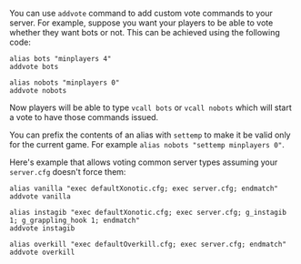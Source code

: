 You can use `addvote` command to add custom vote commands to your server. For example, suppose you want your players to be able to vote whether they want bots or not. This can be achieved using the following code:

```
alias bots "minplayers 4"
addvote bots

alias nobots "minplayers 0"
addvote nobots
```

Now players will be able to type `vcall bots` or `vcall nobots` which will start a vote to have those commands issued.

You can prefix the contents of an alias with `settemp` to make it be valid only for the current game. For example `alias nobots "settemp minplayers 0"`.

Here's example that allows voting common server types assuming your `server.cfg` doesn't force them:

```
alias vanilla "exec defaultXonotic.cfg; exec server.cfg; endmatch"
addvote vanilla

alias instagib "exec defaultXonotic.cfg; exec server.cfg; g_instagib 1; g_grappling_hook 1; endmatch"
addvote instagib

alias overkill "exec defaultOverkill.cfg; exec server.cfg; endmatch"
addvote overkill
```